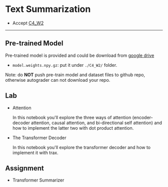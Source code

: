 # Text Summarization

- Accept [C4_W2](https://classroom.github.com/a/32OK8yRX)

---

## Pre-trained Model

Pre-trained model is provided and could be download from [google drive](https://drive.google.com/drive/folders/1ghRMIO2XVc6nsIon5Q5OTcZUINgbJPyd?usp=share_link)

- `model.weights.npy.gz`: put it under `./C4_W2/` folder.

Note: do **NOT** push pre-train model and dataset files to github repo, otherwise autograder can not download your repo.

## Lab

- Attention

  In this notebook you'll explore the three ways of attention (encoder-decoder attention, causal attention, and bi-directional self attention) and how to implement the latter two with dot product attention.
  
- The Transformer Decoder

  In this notebook you'll explore the transformer decoder and how to implement it with trax.

## Assignment

- Transformer Summarizer

